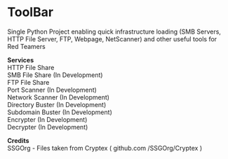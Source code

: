 # ToolBar
Single Python Project enabling quick infrastructure loading (SMB Servers, HTTP File Server, FTP, Webpage, NetScanner) and other useful tools for Red Teamers

**Services** \
HTTP File Share \
SMB File Share (In Development) \
FTP File Share  \
Port Scanner (In Development) \
Network Scanner (In Development) \
Directory Buster (In Development) \
Subdomain Buster (In Development) \
Encrypter (In Development) \
Decrypter (In Development) 

**Credits** \
SSGOrg - Files taken from Cryptex ( github.com /SSGOrg/Cryptex )
